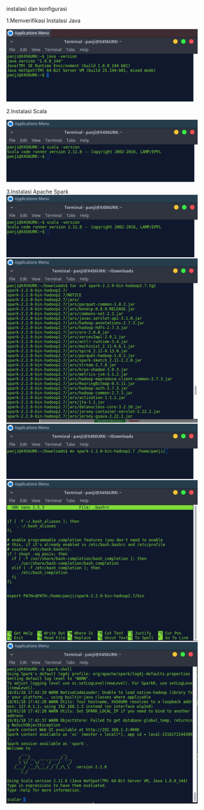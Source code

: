 instalasi dan konfigurasi

1.Memverifikasi Instalasi Java

![alt text](https://github.com/panjisob/pbdata/blob/master/assets/b1.png)

2.Instalasi Scala


![alt text](https://github.com/panjisob/pbdata/blob/master/assets/b2.png)

3.Instalasi Apache Spark
![alt text](https://github.com/panjisob/pbdata/blob/master/assets/b2.png)
![alt text](https://github.com/panjisob/pbdata/blob/master/assets/b3.png)
![alt text](https://github.com/panjisob/pbdata/blob/master/assets/b4.png)
![alt text](https://github.com/panjisob/pbdata/blob/master/assets/b5.png)
![alt text](https://github.com/panjisob/pbdata/blob/master/assets/b6.png)





